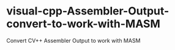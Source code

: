 # visual-cpp-Assembler-Output-convert-to-work-with-MASM
Convert CV++ Assembler Output to work with MASM
